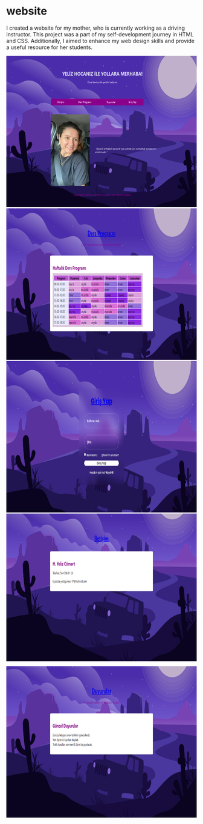 # website
I created a website for my mother, who is currently working as a driving instructor. This project was a part of my self-development journey in HTML and CSS. Additionally, I aimed to enhance my web design skills and provide a useful resource for her students.

<img src= "https://github.com/CeydaComert/website/blob/main/images/Opera%20Anl%C4%B1k%20G%C3%B6r%C3%BCnt%C3%BC_2024-06-26_143444_index.html.png" width="700" height="400">
<img src= "https://github.com/CeydaComert/website/blob/main/images/Opera%20Anl%C4%B1k%20G%C3%B6r%C3%BCnt%C3%BC_2024-06-26_143550_program.html.png" width="700" height="400">
<img src= "https://github.com/CeydaComert/website/blob/main/images/Opera%20Anl%C4%B1k%20G%C3%B6r%C3%BCnt%C3%BC_2024-06-26_143523_girisyap.html.png" width="700" height="400">
<img src= "https://github.com/CeydaComert/website/blob/main/images/Opera%20Anl%C4%B1k%20G%C3%B6r%C3%BCnt%C3%BC_2024-06-26_143538_iletisim.html.png" width="700" height="400">
<img src= "https://github.com/CeydaComert/website/blob/main/images/Opera%20Anl%C4%B1k%20G%C3%B6r%C3%BCnt%C3%BC_2024-06-26_143509_duyurular.html.png" width="700" height="400">
